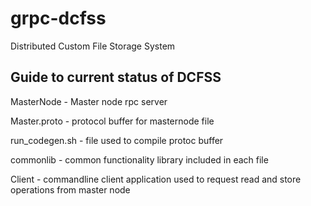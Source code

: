 # grpc-dcfss
Distributed Custom File Storage System 

<h2>Guide to current status of DCFSS</h2>

MasterNode - Master node rpc server

Master.proto - protocol buffer for masternode file

run_codegen.sh - file used to compile protoc buffer 

commonlib - common functionality library included in each file

Client - commandline client application used to request read and store
operations from master node 


